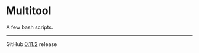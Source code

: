 # Multitool
A few bash scripts.

---

GitHub [0.11.2](https://github.com/StanleyProjects/Multitool/releases/tag/0.11.2) release
